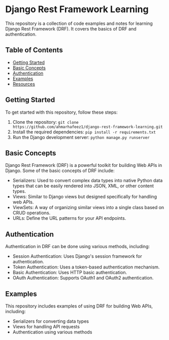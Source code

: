 # Django Rest Framework Learning

This repository is a collection of code examples and notes for learning Django Rest Framework (DRF). It covers the basics of DRF and authentication.

## Table of Contents

- [Getting Started](#getting-started)
- [Basic Concepts](#basic-concepts)
- [Authentication](#authentication)
- [Examples](#examples)
- [Resources](#resources)

## Getting Started

To get started with this repository, follow these steps:

1. Clone the repository: `git clone https://github.com/ahmarhafeez1/django-rest-framework-learning.git`
2. Install the required dependencies: `pip install -r requirements.txt`
3. Run the Django development server: `python manage.py runserver`

## Basic Concepts

Django Rest Framework (DRF) is a powerful toolkit for building Web APIs in Django. Some of the basic concepts of DRF include:

- Serializers: Used to convert complex data types into native Python data types that can be easily rendered into JSON, XML, or other content types.
- Views: Similar to Django views but designed specifically for handling web APIs.
- ViewSets: A way of organizing similar views into a single class based on CRUD operations.
- URLs: Define the URL patterns for your API endpoints.

## Authentication

Authentication in DRF can be done using various methods, including:

- Session Authentication: Uses Django's session framework for authentication.
- Token Authentication: Uses a token-based authentication mechanism.
- Basic Authentication: Uses HTTP basic authentication.
- OAuth Authentication: Supports OAuth1 and OAuth2 authentication.

## Examples

This repository includes examples of using DRF for building Web APIs, including:

- Serializers for converting data types
- Views for handling API requests
- Authentication using various methods


